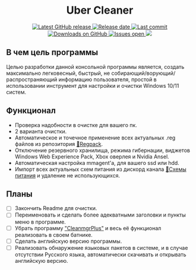 <h1 align="center"> Uber Cleaner </h1>

<p align="center">
 
<a href="https://github.com/Vijorich/Uber-cleaner/releases/latest" target="_blank">
 <img alt="Latest GitHub release" src="https://img.shields.io/github/v/release/Vijorich/Uber-cleaner?style=for-the-badge" />
 
 <a href="https://github.com/Vijorich/Uber-cleaner/releases/latest" target="_blank">
 <img alt="Release date" src="https://img.shields.io/github/release-date/Vijorich/Uber-cleaner?style=for-the-badge" />
</a>

<a href="https://github.com/Vijorich/Uber-cleaner/commits" target="_blank">
 <img alt="Last commit" src="https://img.shields.io/github/last-commit/Vijorich/Uber-cleaner?style=for-the-badge" />
</a>

</a>
<a href="https://github.com/Vijorich/Uber-cleaner/releases" target="_blank">
 <img alt="Downloads on GitHub" src="https://img.shields.io/github/downloads/Vijorich/Uber-cleaner/total?style=for-the-badge" />
</a>

<a href="https://github.com/Vijorich/Uber-cleaner/issues" target="_blank">
 <img alt="Issues open" src="https://img.shields.io/github/issues-raw/Vijorich/Uber-cleaner?style=for-the-badge" />
</a>

<a href="https://discord.gg/s2nJXZy7">
 <img src="https://img.shields.io/badge/-Discord-blue?style=for-the-badge&logo=discord&color=5865F2&logoColor=FFFFFF"/>
</a>
 
</p>

## В чем цель программы
Целью разработки данной консольной программы является, создать максимально легковесный, быстрый, не собирающий/ворующий/распространяющий информацию пользователя, простой в использовании инструмент для настройки и очистки Windows 10/11 систем.
## Функционал
- Проверка надобности в очистке для вашего пк.
- 2 варианта очистки.
- Автоматическое и точечное применение всех актуальных .reg файлов из репозитория [📘Regpack](https://github.com/donkrage/regpack).
- Отключение резервного хранилища, режима гибернации, виджетов Windows Web Experience Pack, Xbox оверлея и Nvidia Ansel.
- Автоматическая настройка mmagent'а, для вашего ssd или hdd.
- Импорт всех актуальных схем питания из дискорд канала [🔋Схемы питания](https://discord.com/channels/778615813011537942/998567667579502623) и удаление не использующихся.
## Планы
- [ ] Закончить Readme для очистки.
- [ ] Переименовать и сделать более адекватными заголовки и пункты меню в программе.
- [ ] Убрать программу ["CleanmgrPlus"](https://github.com/builtbybel/CleanmgrPlus) и весь её функционал реализовать в своем батнике.
- [ ] Сделать английскую версию программы.
- [ ] Реализовать обнаружение языковых пакетов в системе, и в случае отсутствии Русского языка, автоматически скачивать и открывать английскую версию.
